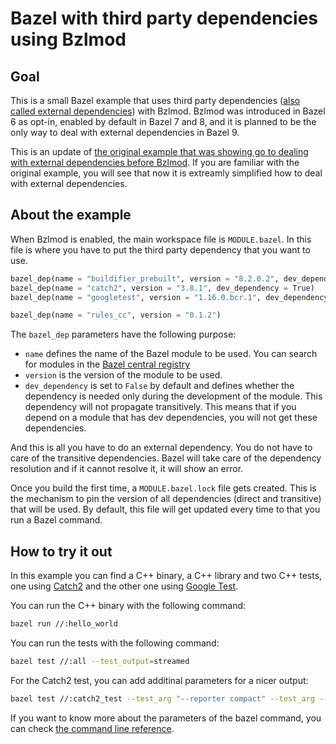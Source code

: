 # Bazel with third party dependencies using Bzlmod

## Goal

This is a small Bazel example that uses third party dependencies ([also called external dependencies](https://docs.bazel.build/versions/master/external.html))
with Bzlmod.
Bzlmod was introduced in Bazel 6 as opt-in, enabled by default in Bazel 7 and 8, and it is planned to be the only way to deal with external dependencies in Bazel 9.

This is an update of [the original example that was showing go to dealing with external dependencies before Bzlmod](https://github.com/limdor/bazel-examples/tree/v1.7.0/third_party_dependencies/). If you are familiar with the original example, you will see that now it is extreamly simplified how to deal with external dependencies.

## About the example

When Bzlmod is enabled, the main workspace file is `MODULE.bazel`. In this file is where you have to put the third party dependency that you want to use.

```py
bazel_dep(name = "buildifier_prebuilt", version = "8.2.0.2", dev_dependency = True)
bazel_dep(name = "catch2", version = "3.8.1", dev_dependency = True)
bazel_dep(name = "googletest", version = "1.16.0.bcr.1", dev_dependency = True)

bazel_dep(name = "rules_cc", version = "0.1.2")
```

The `bazel_dep` parameters have the following purpose:

- `name` defines the name of the Bazel module to be used. You can search for modules in the [Bazel central registry](https://registry.bazel.build/)
- `version` is the version of the module to be used.
- `dev_dependency` is set to `False` by default and defines whether the dependency is needed only during the development of the module. This dependency will not propagate transitively. This means that if you depend on a module that has dev dependencies, you will not get these dependencies.

And this is all you have to do an external dependency. You do not have to care of the transitive dependencies. Bazel will take care of the dependency resolution and if it cannot resolve it, it will show an error.

Once you build the first time, a `MODULE.bazel.lock` file gets created. This is the mechanism to pin the version of all dependencies (direct and transitive) that will be used. By default, this file will get updated every time to that you run a Bazel command.

## How to try it out

In this example you can find a C++ binary, a C++ library and two C++ tests, one using [Catch2](https://github.com/catchorg/Catch2) and the other one using [Google Test](https://github.com/google/googletest).

You can run the C++ binary with the following command:

```bash
bazel run //:hello_world
```

You can run the tests with the following command:

```bash
bazel test //:all --test_output=streamed
```

For the Catch2 test, you can add additinal parameters for a nicer output:

```bash
bazel test //:catch2_test --test_arg "--reporter compact" --test_arg --success --test_output=streamed
```

If you want to know more about the parameters of the bazel command, you can check [the command line reference](https://docs.bazel.build/versions/master/command-line-reference.html).
